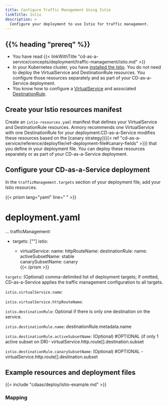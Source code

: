 ```yaml
---
title: Configure Traffic Management Using Istio
linkTitle: Istio
description: >
  Configure your deployment to use Istio for traffic management.
---
```


## {{% heading "prereq" %}}

* You have read {{< linkWithTitle "cd-as-a-service/concepts/deployment/traffic-management/istio.md" >}}
* In your Kubernetes cluster, you have [installed the Istio](https://istio.io/latest/docs/setup/getting-started/). You do not need to deploy the VirtualService and DestinationRule resources. You configure those resources separately and as part of your CD-as-a-Service deployment. 
* You know how to configure a [VirtualService](https://istio.io/latest/docs/reference/config/networking/virtual-service/) and associated [DestinationRule](https://istio.io/latest/docs/reference/config/networking/virtual-service/#Destination).

## Create your Istio resources manifest

Create an `istio-resources.yaml` manifest that defines your VirtualService and DestinationRule resources. Armory recommends one VirtualService with one DestinationRule for your deployment.CD-as-a-Service modifies these resources based on the [canary strategy]({{< ref "cd-as-a-service/reference/deployfile/ref-deployment-file#canary-fields" >}}) that you define in your deployment file. You can deploy these resources separately or as part of your CD-as-a-Service deployment.

## Configure your CD-as-a-Service deployment

In the `trafficManagement.targets` section of your deployment file, add your Istio resources.

{{< prism lang="yaml" line=" " >}}
# deployment.yaml
... 
trafficManagement:
  - targets: ["<target-name>"]
    istio:
    - virtualService: 
        name: <virtualService-metadata-name>
        httpRouteName: <virtualService-http-route-name>
      destinationRule: 
        name: <destinationrule-metadata-name>               
        activeSubsetName: stable  
        canarySubsetName: canary     
{{< /prism >}}

`targets`: (Optional) comma-delimited list of deployment targets; if omitted, CD-as-a-Service applies the traffic management configuration to all targets.

`istio.virtualService.name`: 

`istio.virtualService.httpRouteName`: 

`istio.destinationRule`:  Optional if there is only one destination on the service.

`istio.destinationRule.name`: destinationRule.metadata.name

`istio.destinationRule.activeSubsetName`: (Optional)  #OPTIONAL (if only 1 active subset on DR)- virtualService.http.route[].destination.subset

`istio.destinationRule.canarySubsetName`: (Optional)  #OPTIONAL - virtualService.http.route[].destination.subset

## Example resources and deployment files

{{< include "cdaas/deploy/istio-example.md" >}}


### Mapping

